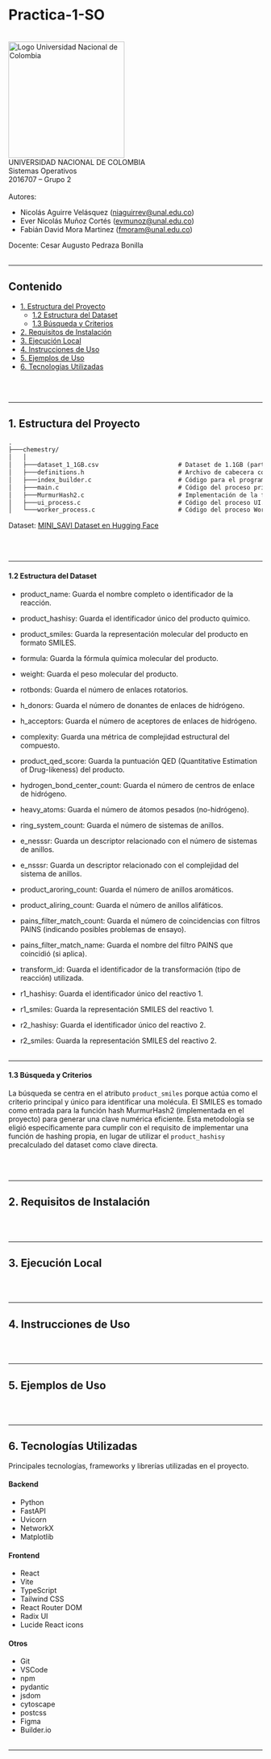 # Practica-1-SO
<br>
<img src="https://www.pngkey.com/png/detail/268-2688228_universidad-nacional-colombia-logo.png" width="230" alt="Logo Universidad Nacional de Colombia">
<br>
UNIVERSIDAD NACIONAL DE COLOMBIA 
<br>
Sistemas Operativos
<br>
2016707 – Grupo 2
<br><br>
Autores: 

- Nicolás Aguirre Velásquez (niaguirrev@unal.edu.co)
- Ever Nicolás Muñoz Cortés (evmunoz@unal.edu.co)
- Fabián David Mora Martinez (fmoram@unal.edu.co)

Docente: Cesar Augusto Pedraza Bonilla
<br><br>

---

## Contenido

- [1. Estructura del Proyecto](#1-estructura-del-proyecto)
  - [1.2 Estructura del Dataset](#12-estructura-del-dataset)
  - [1.3 Búsqueda y Criterios](#13-búsqueda-y-criterios)
- [2. Requisitos de Instalación](#2-requisitos-de-instalación)
- [3. Ejecución Local](#3-ejecución-local)
- [4. Instrucciones de Uso](#4-instrucciones-de-uso)
- [5. Ejemplos de Uso](#5-ejemplos-de-uso)
- [6. Tecnologías Utilizadas](#6-tecnologías-utilizadas)

    
<br><br>

---


## 1. Estructura del Proyecto
``` txt
.
├───chemestry/
│   │
│   ├───dataset_1_1GB.csv                      # Dataset de 1.1GB (parte del dataset original)
│   ├───definitions.h                          # Archivo de cabecera con definiciones de estructuras (ej: SHM, estructuras de datos), constantes, etc.
│   ├───index_builder.c                        # Código para el programa que crea/actualiza la tabla hash (hash_index.bin).
│   ├───main.c                                 # Código del proceso principal. Encargado de la lógica de procesos (SHM, fork, wait, etc), y orquestación.
│   ├───MurmurHash2.c                          # Implementación de la función hash MurmurHash2.
│   ├───ui_process.c                           # Código del proceso UI. Gestiona la entrada/salida del usuario.
│   └───worker_process.c                       # Código del proceso Worker. Contiene la lógica principal de búsqueda en el archivo indexado.
```
Dataset: [MINI_SAVI Dataset en Hugging Face](https://huggingface.co/datasets/T-NOVA/MINI_SAVI)

<br><br>

---
#### 1.2 Estructura del Dataset

- product_name: Guarda el nombre completo o identificador de la reacción.

- product_hashisy: Guarda el identificador único del producto químico.

- product_smiles: Guarda la representación molecular del producto en formato SMILES.

- formula: Guarda la fórmula química molecular del producto.

- weight: Guarda el peso molecular del producto.

- rotbonds: Guarda el número de enlaces rotatorios.

- h_donors: Guarda el número de donantes de enlaces de hidrógeno.

- h_acceptors: Guarda el número de aceptores de enlaces de hidrógeno.

- complexity: Guarda una métrica de complejidad estructural del compuesto.

- product_qed_score: Guarda la puntuación QED (Quantitative Estimation of Drug-likeness) del producto.

- hydrogen_bond_center_count: Guarda el número de centros de enlace de hidrógeno.

- heavy_atoms: Guarda el número de átomos pesados (no-hidrógeno).

- ring_system_count: Guarda el número de sistemas de anillos.

- e_nesssr: Guarda un descriptor relacionado con el número de sistemas de anillos.

- e_nsssr: Guarda un descriptor relacionado con el complejidad del sistema de anillos.

- product_aroring_count: Guarda el número de anillos aromáticos.

- product_aliring_count: Guarda el número de anillos alifáticos.

- pains_filter_match_count: Guarda el número de coincidencias con filtros PAINS (indicando posibles problemas de ensayo).

- pains_filter_match_name: Guarda el nombre del filtro PAINS que coincidió (si aplica).

- transform_id: Guarda el identificador de la transformación (tipo de reacción) utilizada.

- r1_hashisy: Guarda el identificador único del reactivo 1.

- r1_smiles: Guarda la representación SMILES del reactivo 1.

- r2_hashisy: Guarda el identificador único del reactivo 2.

- r2_smiles: Guarda la representación SMILES del reactivo 2.
<br><br>

---
 #### 1.3 Búsqueda y Criterios
La búsqueda se centra en el atributo `product_smiles` porque actúa como el criterio principal y único para identificar una molécula. El SMILES es tomado como entrada para la función hash MurmurHash2 (implementada en el proyecto) para generar una clave numérica eficiente. Esta metodología se eligió específicamente para cumplir con el requisito de implementar una función de hashing propia, en lugar de utilizar el `product_hashisy` precalculado del dataset como clave directa.
 
<br><br>

---
## 2. Requisitos de Instalación

<br><br>

---

## 3. Ejecución Local

<br><br>

---

## 4. Instrucciones de Uso

<br><br>

---

## 5. Ejemplos de Uso


<br><br>

---

## 6. Tecnologías Utilizadas

Principales tecnologías, frameworks y librerías utilizadas en el proyecto.

#### Backend
- Python
- FastAPI
- Uvicorn
- NetworkX
- Matplotlib

#### Frontend
- React
- Vite
- TypeScript
- Tailwind CSS
- React Router DOM
- Radix UI
- Lucide React icons

#### Otros
- Git
- VSCode
- npm
- pydantic
- jsdom
- cytoscape
- postcss
- Figma
- Builder.io
<br><br>

---
